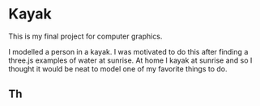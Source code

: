 # Kayak
This is my final project for computer graphics.

I modelled a person in a kayak. I was motivated to do this after finding a three.js examples of water at sunrise. At home I kayak at sunrise and so I thought it would be neat to model one of my favorite things to do.
## Th
